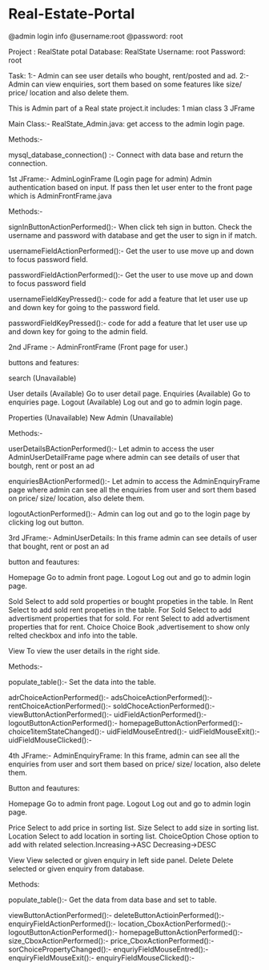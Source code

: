 # Real-Estate-Portal

@admin login info
@username:root
@password: root

Project : RealState potal
Database: RealState
Username: root
Password: root

Task: 
1:- Admin can see user details who bought, rent/posted and ad.
2:- Admin can view enquiries, sort them based on some features like size/ price/ location and also delete them.

This is  Admin part of a Real state project.it includes:
1 mian class 
3 JFrame

Main Class:- RealState_Admin.java: get access to the admin login page.

Methods:-

mysql_database_connection() :- Connect  with data base and return the connection.
 
1st JFrame:- AdminLoginFrame (Login page for admin)
Admin authentication based on input. If pass then let user enter to the front page which is AdminFrontFrame.java 

Methods:-
 
signInButtonActionPerformed():- When click teh sign in button. Check the username and password with database and get the user to sign in if match.

usernameFieldActionPerformed():- Get the user to use move up and down to focus password field.

passwordFieldActionPerformed():- Get the user to use move up and down to focus password field

usernameFieldKeyPressed():- code for add a feature that let user use up and down key for going to the password field.

passwordFieldKeyPressed():- code for add a feature that let user use up and down key for going to the admin field.

2nd JFrame :- AdminFrontFrame (Front page for user.)

buttons and features:

search        (Unavailable)

User details   (Available)     Go to user detail page.
Enquiries      (Available)     Go to enquiries page.
Logout         (Available)     Log out and go to admin login page.

Properties     (Unavailable)
New Admin      (Unavailable)

Methods:-

userDetailsBActionPerformed():- Let admin to access the user AdminUserDetailFrame page where admin can see  details of user that boutgh, rent or post an ad

enquiriesBActionPerformed():- Let admin to access the AdminEnquiryFrame page where admin can see all the enquiries from user and sort them based on price/ size/ location, also delete them.

logoutActionPerformed():- Admin can log out and go to the login page by clicking log out button.

3rd JFrame:- AdminUserDetails: In this frame admin can see  details of user that bought, rent or post an ad

button and feautures:

Homepage         Go to admin front page.
Logout           Log out and go to admin login page.

Sold             Select to add sold properties or bought propeties in the table.
In Rent          Select to add sold rent propeties in the table.
For Sold         Select to add advertisment properties that for sold.
For rent         Select to add advertisment properties that for rent.
Choice		 Choice Book ,advertisement  to show only relted checkbox and info into the table.

View              To view the user details in the right side.

Methods:-

populate_table():- Set the data into the table.

adrChoiceActionPerformed():-
adsChoiceActionPerformed():-
rentChoiceActionPerformed():-
soldChoceActionPerformed():-
viewButtonActionPerformed():-
uidFieldActionPerformed():-
logoutButtonActionPerformed():-
homepageButtonActionPerformed():-
choice1itemStateChanged():-
uidFieldMouseEntred():-
uidFieldMouseExit():-
uidFieldMouseClicked():-

4th JFrame:- AdminEnquiryFrame: In this frame, admin can see all the enquiries from user and sort them based on price/ size/ location, also delete them.

Button and feautures:

Homepage         Go to admin front page.
Logout           Log out and go to admin login page.

Price            Select to add price in sorting list.
Size             Select to add size in sorting list.
Location         Select to add location in sorting list.
ChoiceOption     Chose option to add with related selection.Increasing->ASC Decreasing->DESC

View             View selected or given enquiry in left side panel.
Delete		 Delete selected or given enquiry from database.

Methods:

populate_table():- Get the data from data base and set to table.

viewButtonActionPerformed():-
deleteButtonActioinPerformed():-
enquiryFieldActionPerformed():-
location_CboxActionPerformed():-
logoutButtonActionPerformed():-
homepageButtonActionPerformed():-
size_CboxActionPerformed():-
price_CboxActionPerformed():-
sorChoicePropertyChanged():-
enquriyFieldMouseEntred():-
enquiryFieldMouseExit():-
enquiryFieldMouseClicked():-
